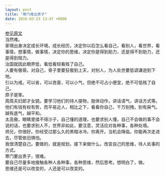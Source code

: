 ```yaml
---
layout: post
title: "寒门难出贵子"
date: 2016-03-23 13:47 +0800
---
```

[参见原文](http://bbs.tianya.cn/post-free-3560685-1.shtml)  
当然难。  
家境出身决定成长环境，成长经历，决定你以后怎么看自己，看别人，看世界，看事情，想事情，做事情，决定你的思维，决定你是得到助力，还是得不到助力，还是得到阻力。  
治国就因此眼界低，看低看轻看贱了自己。  
人要有傲骨。对自己，骨子里要狂傲到上天，对别人，为人处世要低调谦逊到下地。  
引以为戒。可以省，可以吝啬，可以小气，但绝不可占小便宜，绝不可低贱了自己。  
原子是笨。  
周周夫妇郎才女貌。要学习他们的待人接物，肢体动作，讲话语气，讲话方式等。他们有钱有权有势，而平易近人，相比之下，看看你自己，千万别拽，别有戾气。越有底气，越平和。  
太高傲，眼睛里揉不得沙子，自己懂的道理，也要求别人懂，自己不会做的事不会说的话，也要求别人不，世界非如此，要注意，灵活应对各种事，各种处境。  
师兄，你很好。你经受过那么久的黑暗冰冷。你离开。当机会降临，你能再次走进去，尽管依旧惧怕。  
我很清楚自己。要做的，就是规划，接下来做什么。改变自己的思维，待人处事的方式。  
寒门要出贵子，很难。  
要自己尽量多地接触各种人各种事，各种思维，然后思考。想明白了，做。  
思维还是可以改变的，人还是可以改变的。  
